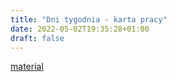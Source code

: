 ```yaml
---
title: "Dni tygodnia - karta pracy"
date: 2022-05-02T19:35:28+01:00
draft: false
---
```


[material](/pdfs/lekcja_7_dni_tygodnia_cw_3.pdf)